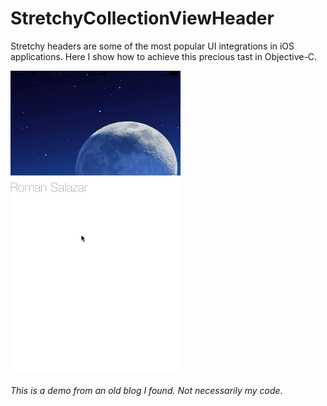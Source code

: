 # StretchyCollectionViewHeader

Stretchy headers are some of the most popular UI integrations in iOS applications. 
Here I show how to achieve this precious tast in Objective-C.

![Demo](https://github.com/romansito/StretchyCollectionViewHeader/blob/master/giphy%20(1).gif?raw=true)





<h6>This is a demo from an old blog I found. Not necessarily my code.</h6>
